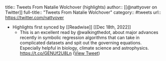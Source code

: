 title:: Tweets From Natalie Wolchover (highlights)
author:: [[@nattyover on Twitter]]
full-title:: "Tweets From Natalie Wolchover"
category:: #tweets
url:: https://twitter.com/nattyover

- Highlights first synced by [[Readwise]] [[Dec 18th, 2022]]
	- This is an excellent read by @walkingthedot, about major advances recently in symbolic regression algorithms that can take in complicated datasets and spit out the governing equations. Especially helpful in biology, climate science and astrophysics.  https://t.co/GENUf2U8Ln ([View Tweet](https://twitter.com/nattyover/status/1524056498032230401))
